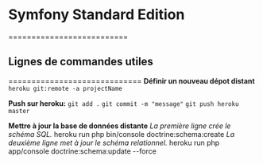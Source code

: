 # Symfony Standard Edition
==========================

## Lignes de commandes utiles
=============================
**Définir un nouveau dépot distant**
`heroku git:remote -a projectName`

**Push sur heroku:**
`git add .`
`git commit -m "message"`
`git push heroku master`

**Mettre à jour la base de données distante**
*La première ligne crée le schéma SQL.*
heroku run php bin/console doctrine:schema:create
*La deuxième ligne met à jour le schéma relationnel.*
heroku run php app/console doctrine:schema:update --force
